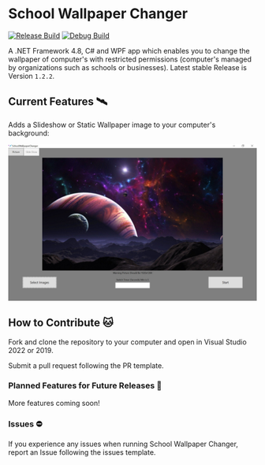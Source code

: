 # School Wallpaper Changer
[![Release Build](https://github.com/awesomegamergame/SchoolWallpaperChanger/actions/workflows/ReleaseBuild.yml/badge.svg)](https://github.com/awesomegamergame/SchoolWallpaperChanger/releases)
[![Debug Build](https://github.com/awesomegamergame/SchoolWallpaperChanger/actions/workflows/DebugBuild.yml/badge.svg)](https://github.com/awesomegamergame/SchoolWallpaperChanger/actions/workflows/DebugBuild.yml)

A .NET Framework 4.8, C# and WPF app which enables you to change the wallpaper of computer's with restricted permissions (computer's managed by organizations such as schools or businesses). Latest stable Release is Version `1.2.2`.


## Current Features 🛰

Adds a Slideshow or Static Wallpaper image to your computer's background:

![DemoImage](.github/ReadMeResources/DemoImage.jpg)


## How to Contribute 🐱

Fork and clone the repository to your computer and open in Visual Studio 2022 or 2019. 

Submit a pull request following the PR template. 

### Planned Features for Future Releases 🚀

More features coming soon!

### Issues ⛔
If you experience any issues when running School Wallpaper Changer, report an Issue following the issues template.
